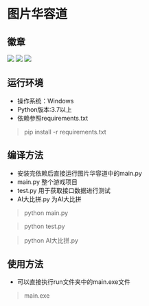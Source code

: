 # 图片华容道
## 徽章

![](https://img.shields.io/badge/build-passs-green)         ![](https://img.shields.io/badge/language-python-green) ![](https://img.shields.io/badge/license-MIT-blue)

## 运行环境
- 操作系统：Windows
- Python版本:3.7以上 
- 依赖参照requirements.txt

> pip install -r requirements.txt

## 编译方法
- 安装完依赖后直接运行图片华容道中的main.py
- main.py 整个游戏项目
- test.py 用于获取接口数据进行测试
- AI大比拼.py 为AI大比拼
> python main.py
 
> python test.py

> python AI大比拼.py

## 使用方法 
- 可以直接执行run文件夹中的main.exe文件
> main.exe

